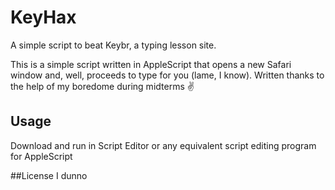 # KeyHax
A simple script to beat Keybr, a typing lesson site.

This is a simple script written in AppleScript that opens a new Safari window and, well, proceeds to type for you (lame, I know). Written thanks to the help of my boredome during midterms ✌️

## Usage
Download and run in Script Editor or any equivalent script editing program for AppleScript

##License
I dunno